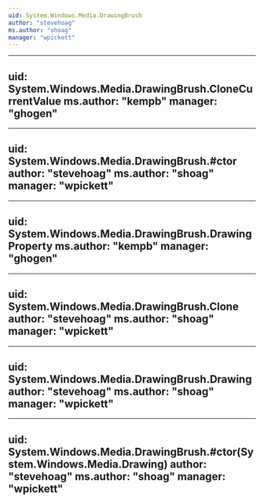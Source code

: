 ```yaml
---
uid: System.Windows.Media.DrawingBrush
author: "stevehoag"
ms.author: "shoag"
manager: "wpickett"
---
```


---
uid: System.Windows.Media.DrawingBrush.CloneCurrentValue
ms.author: "kempb"
manager: "ghogen"
---

---
uid: System.Windows.Media.DrawingBrush.#ctor
author: "stevehoag"
ms.author: "shoag"
manager: "wpickett"
---

---
uid: System.Windows.Media.DrawingBrush.DrawingProperty
ms.author: "kempb"
manager: "ghogen"
---

---
uid: System.Windows.Media.DrawingBrush.Clone
author: "stevehoag"
ms.author: "shoag"
manager: "wpickett"
---

---
uid: System.Windows.Media.DrawingBrush.Drawing
author: "stevehoag"
ms.author: "shoag"
manager: "wpickett"
---

---
uid: System.Windows.Media.DrawingBrush.#ctor(System.Windows.Media.Drawing)
author: "stevehoag"
ms.author: "shoag"
manager: "wpickett"
---
